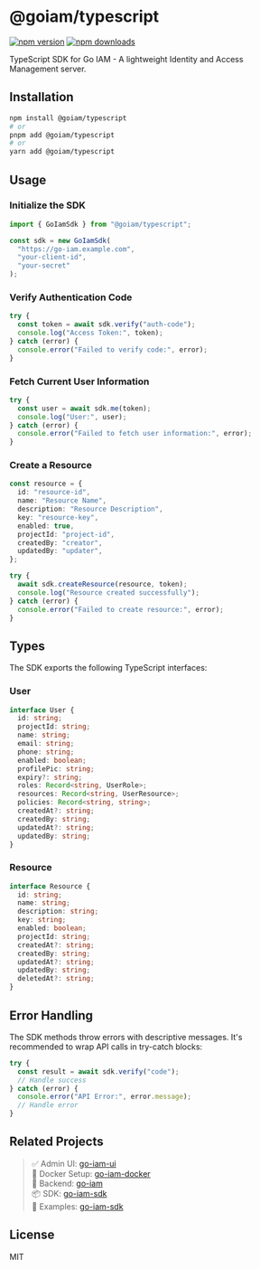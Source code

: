 # @goiam/typescript

[![npm version](https://badge.fury.io/js/@goiam%2Ftypescript.svg)](https://badge.fury.io/js/@goiam%2Ftypescript)
[![npm downloads](https://img.shields.io/npm/dm/@goiam/typescript.svg)](https://www.npmjs.com/package/@goiam/typescript)

TypeScript SDK for Go IAM - A lightweight Identity and Access Management server.

## Installation

```bash
npm install @goiam/typescript
# or
pnpm add @goiam/typescript
# or
yarn add @goiam/typescript
```

## Usage

### Initialize the SDK

```typescript
import { GoIamSdk } from "@goiam/typescript";

const sdk = new GoIamSdk(
  "https://go-iam.example.com",
  "your-client-id",
  "your-secret"
);
```

### Verify Authentication Code

```typescript
try {
  const token = await sdk.verify("auth-code");
  console.log("Access Token:", token);
} catch (error) {
  console.error("Failed to verify code:", error);
}
```

### Fetch Current User Information

```typescript
try {
  const user = await sdk.me(token);
  console.log("User:", user);
} catch (error) {
  console.error("Failed to fetch user information:", error);
}
```

### Create a Resource

```typescript
const resource = {
  id: "resource-id",
  name: "Resource Name",
  description: "Resource Description",
  key: "resource-key",
  enabled: true,
  projectId: "project-id",
  createdBy: "creator",
  updatedBy: "updater",
};

try {
  await sdk.createResource(resource, token);
  console.log("Resource created successfully");
} catch (error) {
  console.error("Failed to create resource:", error);
}
```

## Types

The SDK exports the following TypeScript interfaces:

### User

```typescript
interface User {
  id: string;
  projectId: string;
  name: string;
  email: string;
  phone: string;
  enabled: boolean;
  profilePic: string;
  expiry?: string;
  roles: Record<string, UserRole>;
  resources: Record<string, UserResource>;
  policies: Record<string, string>;
  createdAt?: string;
  createdBy: string;
  updatedAt?: string;
  updatedBy: string;
}
```

### Resource

```typescript
interface Resource {
  id: string;
  name: string;
  description: string;
  key: string;
  enabled: boolean;
  projectId: string;
  createdAt?: string;
  createdBy: string;
  updatedAt?: string;
  updatedBy: string;
  deletedAt?: string;
}
```

## Error Handling

The SDK methods throw errors with descriptive messages. It's recommended to wrap API calls in try-catch blocks:

```typescript
try {
  const result = await sdk.verify("code");
  // Handle success
} catch (error) {
  console.error("API Error:", error.message);
  // Handle error
}
```

## Related Projects

> ✅ Admin UI: [go-iam-ui](https://github.com/melvinodsa/go-iam-ui)  
> 🐳 Docker Setup: [go-iam-docker](https://github.com/melvinodsa/go-iam-docker)  
> 🔐 Backend: [go-iam](https://github.com/melvinodsa/go-iam)  
> 📦 SDK: [go-iam-sdk](https://github.com/melvinodsa/go-iam-sdk)  
> 🚀 Examples: [go-iam-sdk](https://github.com/melvinodsa/go-iam-examples)

## License

MIT
